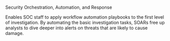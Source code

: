 Security Orchestration, Automation, and Response

Enables SOC staff to apply workflow automation playbooks to the first level of investigation. By automating the basic investigation tasks, SOARs free up analysts to dive deeper into alerts on threats that are likely to cause damage.